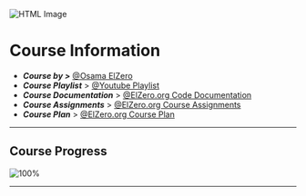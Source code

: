 ![HTML Image](https://user-images.githubusercontent.com/90455303/176652557-13edc1b1-b3ed-46d8-94a8-3880aa41f88c.png)
# Course Information
- ***Course by >*** [@Osama ElZero](https://www.facebook.com/OsElzero)
- ***Course Playlist*** > [@Youtube Playlist](https://youtube.com/playlist?list=PLDoPjvoNmBAw_t_XWUFbBX-c9MafPk9ji)
- ***Course Documentation*** > [@ElZero.org Code Documentation](https://elzero.org/category/courses/html-course/)
- ***Course Assignments*** > [@ElZero.org Course Assignments](https://elzero.org/category/assignments/html-assignments/)
- ***Course Plan*** > [@ElZero.org Course Plan](https://elzero.org/study/html-2021-study-plan/)
***
## Course Progress 
![100%](https://progress-bar.dev/100?title=Progress)
***
